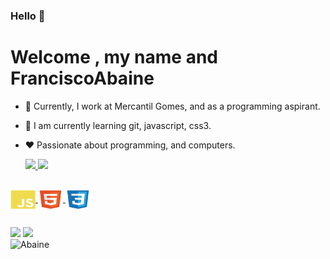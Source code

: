 ### Hello 👋 <h1>Welcome , my name and FranciscoAbaine</h1>

- 🔭 Currently, I work at Mercantil Gomes, and as a programming aspirant.
- 🌱 I am currently learning git, javascript, css3.
- ❤️ Passionate about programming, and computers.
 

  <div>
  <a href="https://github.com/Abaine-desing">
  <img height="160em" src="https://github-readme-stats.vercel.app/api?username=Abaine-desing&show_icons=true&theme=dark&include_all_commits=true&count_private=true"/>
  <img height="160em" src="https://github-readme-stats.vercel.app/api/top-langs/?username=Abaine-desing&layout=compact&langs_count=7&theme=dark"/>
</div>
  
<div style="display: inline_block"><br>
  <img align="center" alt="Abaine-Js" height="30" width="40" src="https://raw.githubusercontent.com/devicons/devicon/master/icons/javascript/javascript-plain.svg">
  <img align="center" alt="Abaine-HTML" height="30" width="40" src="https://raw.githubusercontent.com/devicons/devicon/master/icons/html5/html5-original.svg">
  <img align="center" alt="Abaine-CSS" height="30" width="40" src="https://raw.githubusercontent.com/devicons/devicon/master/icons/css3/css3-original.svg">
  
  ##

 </div> 
<div> 
  <a href="https://www.linkedin.com/in/francisco-gomes-0424a0220/" target="_blank"><img src="https://img.shields.io/badge/-LinkedIn-%230077B5?style=for-the-badge&logo=linkedin&logoColor=white" target="_blank"></a>
 <a href="https://www.instagram.com/fran_abaine/" target="_blank"><img src="https://img.shields.io/badge/-Instagram-%23E4405F?style=for-the-badge&logo=instagram&logoColor=white" target="_blank"></a> 
</div> 
  <div>
<img alt="Abaine" src="https://i.pinimg.com/originals/66/f7/48/66f74846f838c149a848b8d6c848ebc1.gif">
  </div>

